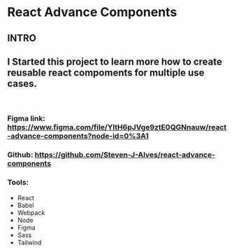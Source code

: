 # **React Advance Components**
## **INTRO**
I Started this project to learn more how to create reusable react compoments for multiple use cases.
---
<br>

### **Figma link**: https://www.figma.com/file/YltH6pJVge9ztE0QGNnauw/react-advance-components?node-id=0%3A1
### **Github**: https://github.com/Steven-J-Alves/react-advance-components
### **Tools**:
  - React
  - Babel
  - Webpack
  - Node
  - Figma
  - Sass
  - Tailwind